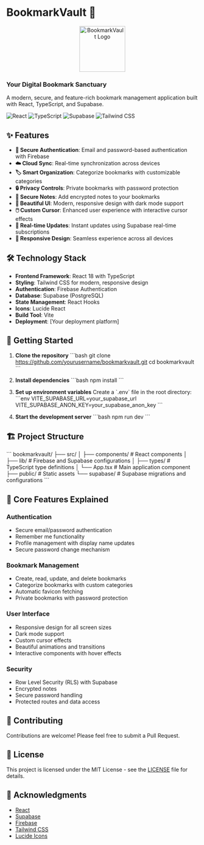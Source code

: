 # BookmarkVault 🔖

<div align="center">
  <img src="https://static-00.iconduck.com/assets.00/bookmark-icon-1836x2048-cbmkgd40.png" alt="BookmarkVault Logo" width="120" />
</div>
  <h3>Your Digital Bookmark Sanctuary</h3>
  
  <p>A modern, secure, and feature-rich bookmark management application built with React, TypeScript, and Supabase.</p>

  <div>
    <img src="https://img.shields.io/badge/React-18.3.1-61DAFB?logo=react" alt="React" />
    <img src="https://img.shields.io/badge/TypeScript-5.5.3-3178C6?logo=typescript" alt="TypeScript" />
    <img src="https://img.shields.io/badge/Supabase-2.39.7-3ECF8E?logo=supabase" alt="Supabase" />
    <img src="https://img.shields.io/badge/Tailwind_CSS-3.4.1-38B2AC?logo=tailwind-css" alt="Tailwind CSS" /> 
  </div>
</div>

## ✨ Features

- **🔐 Secure Authentication**: Email and password-based authentication with Firebase
- **☁️ Cloud Sync**: Real-time synchronization across devices
- **🏷️ Smart Organization**: Categorize bookmarks with customizable categories
- **🔒 Privacy Controls**: Private bookmarks with password protection
- **📝 Secure Notes**: Add encrypted notes to your bookmarks
- **🎨 Beautiful UI**: Modern, responsive design with dark mode support
- **🖱️ Custom Cursor**: Enhanced user experience with interactive cursor effects
- **🔄 Real-time Updates**: Instant updates using Supabase real-time subscriptions
- **📱 Responsive Design**: Seamless experience across all devices

## 🛠️ Technology Stack

- **Frontend Framework**: React 18 with TypeScript
- **Styling**: Tailwind CSS for modern, responsive design
- **Authentication**: Firebase Authentication
- **Database**: Supabase (PostgreSQL)
- **State Management**: React Hooks
- **Icons**: Lucide React
- **Build Tool**: Vite
- **Deployment**: [Your deployment platform]

## 🚀 Getting Started

1. **Clone the repository**
   \`\`\`bash
   git clone https://github.com/yourusername/bookmarkvault.git
   cd bookmarkvault
   \`\`\`

2. **Install dependencies**
   \`\`\`bash
   npm install
   \`\`\`

3. **Set up environment variables**
   Create a \`.env\` file in the root directory:
   \`\`\`env
   VITE_SUPABASE_URL=your_supabase_url
   VITE_SUPABASE_ANON_KEY=your_supabase_anon_key
   \`\`\`

4. **Start the development server**
   \`\`\`bash
   npm run dev
   \`\`\`

## 🏗️ Project Structure

\`\`\`
bookmarkvault/
├── src/
│   ├── components/     # React components
│   ├── lib/           # Firebase and Supabase configurations
│   ├── types/         # TypeScript type definitions
│   └── App.tsx        # Main application component
├── public/            # Static assets
└── supabase/         # Supabase migrations and configurations
\`\`\`

## 🎯 Core Features Explained

### Authentication
- Secure email/password authentication
- Remember me functionality
- Profile management with display name updates
- Secure password change mechanism

### Bookmark Management
- Create, read, update, and delete bookmarks
- Categorize bookmarks with custom categories
- Automatic favicon fetching
- Private bookmarks with password protection

### User Interface
- Responsive design for all screen sizes
- Dark mode support
- Custom cursor effects
- Beautiful animations and transitions
- Interactive components with hover effects

### Security
- Row Level Security (RLS) with Supabase
- Encrypted notes
- Secure password handling
- Protected routes and data access

## 🤝 Contributing

Contributions are welcome! Please feel free to submit a Pull Request.

## 📝 License

This project is licensed under the MIT License - see the [LICENSE](LICENSE) file for details.

## 🙏 Acknowledgments

- [React](https://reactjs.org/)
- [Supabase](https://supabase.io/)
- [Firebase](https://firebase.google.com/)
- [Tailwind CSS](https://tailwindcss.com/)
- [Lucide Icons](https://lucide.dev/)
